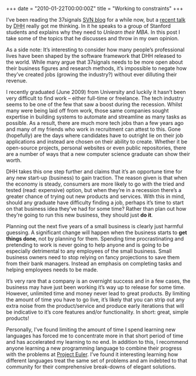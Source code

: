 +++
date = "2010-01-22T00:00:00Z"
title = "Working to constraints"
+++

I’ve been reading the 37signals [SVN blog](http://37signals.com/svn/)
for a while now, but a
[recent talk](http://ecorner.stanford.edu/authorMaterialInfo.html?mid=2334)
by <abbr title="David Heinemeier Hansson">DHH</abbr> really got me
thinking. In it he speaks to a group of Stanford students and explains
why they need to _Unlearn their MBA_. In this post I take some of the
topics that he discusses and throw in my own opinion.

As a side note: It’s interesting to consider how many people’s
professional lives have been shaped by the software framework that DHH
released to the world. While many argue that 37signals needs to be
more open about their business figures and research methods, it’s
impossible to negate how they’ve created jobs (growing the industry?)
without ever dilluting their revenue.

I recently graduated (June 2009) from University and luckily it hasn’t
been very difficult to find work – either full-time or freelance. The
tech industry seems to be one of the few that saw a boost during the
recession. Whilst many were being laid off from work, those same
companies sought expertise in building systems to automate and
streamline as many tasks as possible. As a result, there are much more
tech jobs than a few years ago and many of my friends who work in
recruitment can attest to this. Gone (hopefully) are the days where
candidates have to outright lie on their job applications and instead
are chosen on their ability to create. Whether it be open-source
projects, personal websites or even public repositories, there are a
number of ways that a new computer science graduate can show their
worth.

DHH takes this one step further and claims that it’s an opportune time
for any new start-up (business) to gain traction. The reason given is
that when the economy is steady, consumers are more likely to go with
the tried and tested (read: expensive) option, but when they’re in a
recession there’s a greater chance of trying out new products and
services. With this in mind, should any graduate have difficulty
finding a job, perhaps it’s time to start on that business idea
they’ve had for some time? Rather than plan out how they’re going to
run this new business, they should just **do it**.

Planning out the next five years of a small business is clearly just
harmful guessing. A significant change will happen when the business
starts to **get things done**, not by planning for them. Spending time
procrastinating and pretending to work is never going to help anyone
and is going to be especially detrimental to any employees of the
small business. Small business owners need to stop relying on fancy
projections to save them from their bank managers. Instead an emphasis
on completing tasks and helping employees needs to be made. </rant>

It’s very rare that a company is an overnight success and in a few
cases, the business may have just been working it’s way up to release
for some time. However, unlimited time and money never lead to great
products. By limiting the amount of time you have to go live, it’s
likely that you can strip out any extra noise from the product/service
and produce early iterations that will be indicative to it’s core
features and/or functionality. In short: great, simple products!

Personally, I’ve found limiting the amount of time I spend learning
new languages has forced me to concentrate more in that short period
of time and has accelerated my learning to no end. In addition to
this, I recommend anyone learning a new programming language to
combine their progress with the problems at
[Project Euler](http://projecteuler.net/). I’ve found it interesting
learning how different languages treat the same set of problems and am
indebted to that community for their comprehensive break-downs of
elegant solutions.

